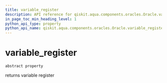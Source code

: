 ```yaml
---
title: variable_register
description: API reference for qiskit.aqua.components.oracles.Oracle.variable_register
in_page_toc_min_heading_level: 1
python_api_type: property
python_api_name: qiskit.aqua.components.oracles.Oracle.variable_register
---
```


# variable\_register

<span id="qiskit.aqua.components.oracles.Oracle.variable_register" />

`abstract property`

returns variable register

